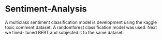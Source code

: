 # Sentiment-Analysis
A multiclass sentiment claasification model is development using the kaggle toxic comment dataset. A randomforest classification model was used. Next we fined- tuned BERT and subjected it to the same dataset.
